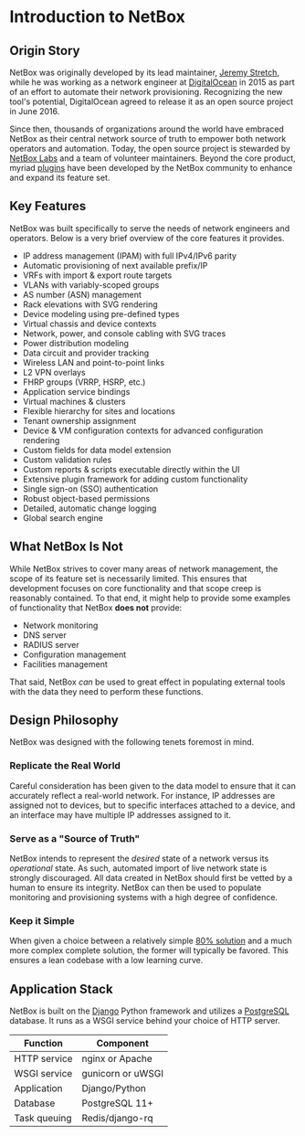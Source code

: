 # Introduction to NetBox

## Origin Story

NetBox was originally developed by its lead maintainer, [Jeremy Stretch](https://github.com/jeremystretch), while he was working as a network engineer at [DigitalOcean](https://www.digitalocean.com/) in 2015 as part of an effort to automate their network provisioning. Recognizing the new tool's potential, DigitalOcean agreed to release it as an open source project in June 2016.

Since then, thousands of organizations around the world have embraced NetBox as their central network source of truth to empower both network operators and automation. Today, the open source project is stewarded by [NetBox Labs](https://netboxlabs.com/) and a team of volunteer maintainers. Beyond the core product, myriad [plugins](https://netbox.dev/plugins/) have been developed by the NetBox community to enhance and expand its feature set.

## Key Features

NetBox was built specifically to serve the needs of network engineers and operators. Below is a very brief overview of the core features it provides.

* IP address management (IPAM) with full IPv4/IPv6 parity
* Automatic provisioning of next available prefix/IP
* VRFs with import & export route targets
* VLANs with variably-scoped groups
* AS number (ASN) management
* Rack elevations with SVG rendering
* Device modeling using pre-defined types
* Virtual chassis and device contexts
* Network, power, and console cabling with SVG traces
* Power distribution modeling
* Data circuit and provider tracking
* Wireless LAN and point-to-point links
* L2 VPN overlays
* FHRP groups (VRRP, HSRP, etc.)
* Application service bindings
* Virtual machines & clusters
* Flexible hierarchy for sites and locations
* Tenant ownership assignment
* Device & VM configuration contexts for advanced configuration rendering
* Custom fields for data model extension
* Custom validation rules
* Custom reports & scripts executable directly within the UI
* Extensive plugin framework for adding custom functionality
* Single sign-on (SSO) authentication
* Robust object-based permissions
* Detailed, automatic change logging
* Global search engine

## What NetBox Is Not

While NetBox strives to cover many areas of network management, the scope of its feature set is necessarily limited. This ensures that development focuses on core functionality and that scope creep is reasonably contained. To that end, it might help to provide some examples of functionality that NetBox **does not** provide:

* Network monitoring
* DNS server
* RADIUS server
* Configuration management
* Facilities management

That said, NetBox _can_ be used to great effect in populating external tools with the data they need to perform these functions.

## Design Philosophy

NetBox was designed with the following tenets foremost in mind.

### Replicate the Real World

Careful consideration has been given to the data model to ensure that it can accurately reflect a real-world network. For instance, IP addresses are assigned not to devices, but to specific interfaces attached to a device, and an interface may have multiple IP addresses assigned to it.

### Serve as a "Source of Truth"

NetBox intends to represent the _desired_ state of a network versus its _operational_ state. As such, automated import of live network state is strongly discouraged. All data created in NetBox should first be vetted by a human to ensure its integrity. NetBox can then be used to populate monitoring and provisioning systems with a high degree of confidence.

### Keep it Simple

When given a choice between a relatively simple [80% solution](https://en.wikipedia.org/wiki/Pareto_principle) and a much more complex complete solution, the former will typically be favored. This ensures a lean codebase with a low learning curve.

## Application Stack

NetBox is built on the [Django](https://djangoproject.com/) Python framework and utilizes a [PostgreSQL](https://www.postgresql.org/) database. It runs as a WSGI service behind your choice of HTTP server.

| Function           | Component         |
|--------------------|-------------------|
| HTTP service       | nginx or Apache   |
| WSGI service       | gunicorn or uWSGI |
| Application        | Django/Python     |
| Database           | PostgreSQL 11+    |
| Task queuing       | Redis/django-rq   |
